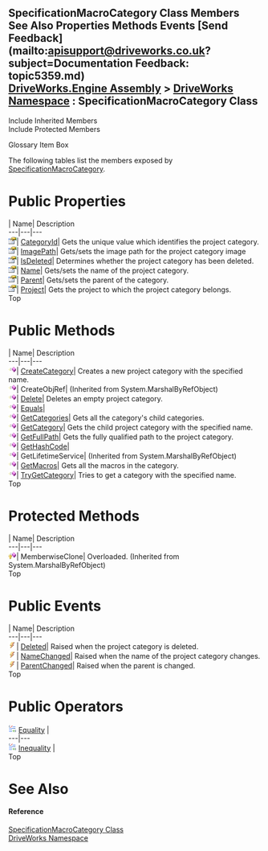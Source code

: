 SpecificationMacroCategory Class Members   
See Also Properties Methods Events [Send Feedback](mailto:apisupport@driveworks.co.uk?subject=Documentation Feedback: topic5359.md)  
[DriveWorks.Engine Assembly](topic2156.md) > [DriveWorks Namespace](topic2159.md) : SpecificationMacroCategory Class  
---  
  
Include Inherited Members    
Include Protected Members  


Glossary Item Box

The following tables list the members exposed by [SpecificationMacroCategory](topic5359.md).

# Public Properties

| Name| Description  
---|---|---  
![Public Property](dotnetimages/publicProperty.gif)| [CategoryId](topic5376.md)| Gets the unique value which identifies the project category.   
![Public Property](dotnetimages/publicProperty.gif)| [ImagePath](topic5377.md)| Gets/sets the image path for the project category image   
![Public Property](dotnetimages/publicProperty.gif)| [IsDeleted](topic5378.md)| Determines whether the project category has been deleted.   
![Public Property](dotnetimages/publicProperty.gif)| [Name](topic5379.md)| Gets/sets the name of the project category.   
![Public Property](dotnetimages/publicProperty.gif)| [Parent](topic5380.md)| Gets/sets the parent of the category.   
![Public Property](dotnetimages/publicProperty.gif)| [Project](topic5381.md)| Gets the project to which the project category belongs.   
Top

# Public Methods

| Name| Description  
---|---|---  
![Public Method](dotnetimages/publicMethod.gif)| [CreateCategory](topic5365.md)| Creates a new project category with the specified name.   
![Public Method](dotnetimages/publicMethod.gif)| CreateObjRef|  (Inherited from System.MarshalByRefObject)  
![Public Method](dotnetimages/publicMethod.gif)| [Delete](topic5366.md)| Deletes an empty project category.   
![Public Method](dotnetimages/publicMethod.gif)| [Equals](topic5367.md)|   
![Public Method](dotnetimages/publicMethod.gif)| [GetCategories](topic5368.md)| Gets all the category's child categories.   
![Public Method](dotnetimages/publicMethod.gif)| [GetCategory](topic5369.md)| Gets the child project category with the specified name.   
![Public Method](dotnetimages/publicMethod.gif)| [GetFullPath](topic5370.md)| Gets the fully qualified path to the project category.   
![Public Method](dotnetimages/publicMethod.gif)| [GetHashCode](topic5371.md)|   
![Public Method](dotnetimages/publicMethod.gif)| GetLifetimeService|  (Inherited from System.MarshalByRefObject)  
![Public Method](dotnetimages/publicMethod.gif)| [GetMacros](topic5372.md)| Gets all the macros in the category.   
![Public Method](dotnetimages/publicMethod.gif)| [TryGetCategory](topic5373.md)| Tries to get a category with the specified name.   
Top

# Protected Methods

| Name| Description  
---|---|---  
![Protected Method](dotnetimages/protectedMethod.gif)| MemberwiseClone| Overloaded. (Inherited from System.MarshalByRefObject)  
Top

# Public Events

| Name| Description  
---|---|---  
![Public Event](dotnetimages/publicEvent.gif)| [Deleted](topic5382.md)| Raised when the project category is deleted.   
![Public Event](dotnetimages/publicEvent.gif)| [NameChanged](topic5383.md)| Raised when the name of the project category changes.   
![Public Event](dotnetimages/publicEvent.gif)| [ParentChanged](topic5384.md)| Raised when the parent is changed.   
Top

# Public Operators

![public Operator](dotnetimages/publicOperator.gif) [Equality](topic5374.md) |   
---|---  
![public Operator](dotnetimages/publicOperator.gif) [Inequality](topic5375.md) |   
Top

# See Also

#### Reference

[SpecificationMacroCategory Class](topic5359.md)   
[DriveWorks Namespace](topic2159.md)


